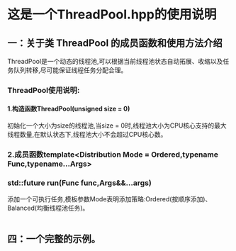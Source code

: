 # 这是一个ThreadPool.hpp的使用说明

## 一：关于类 ThreadPool 的成员函数和使用方法介绍
ThreadPool是一个动态的线程池,可以根据当前线程池状态自动拓展、收缩以及任务队列转移,尽可能保证线程任务分配合理。 <br />

### ThreadPool使用说明:<br />

#### 1.构造函数ThreadPool(unsigned size = 0)
初始化一个大小为size的线程池,当size = 0时,线程池大小为CPU核心支持的最大线程数量,在默认状态下,线程池大小不会超过CPU核心数。<br />

### 2.成员函数template<Distribution Mode = Ordered,typename Func,typename...Args> 
###	      std::future<ReturnType> run(Func func,Args&&...args)
添加一个可执行任务,模板参数Mode表明添加策略:Ordered(按顺序添加)、Balanced(均衡线程池任务)。
```

```


## 四：一个完整的示例。

```c++

```
